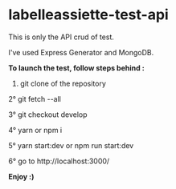 # labelleassiette-test-api

This is only the API crud of test.

I've used Express Generator and MongoDB.

**To launch the test, follow steps behind :**

1. git clone of the repository

2° git fetch --all

3° git checkout develop

4° yarn or npm i

5° yarn start:dev or npm run start:dev

6° go to http://localhost:3000/

**Enjoy :)**
